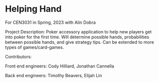 # Helping Hand
For CEN3031 in Spring, 2023 with Alin Dobra

Project Description:
Poker accessory application to help new players get into poker for the first time. Will determine possible hands, probabilities between possible hands, and give strategy tips. Can be extended to more types of games/card-games.

Contributors:

  Front end engineers: 
  Cody Hilliard,
  Jonathan Cannella
  
  Back end engineers: Timothy Beavers,
  Elijah Lin

